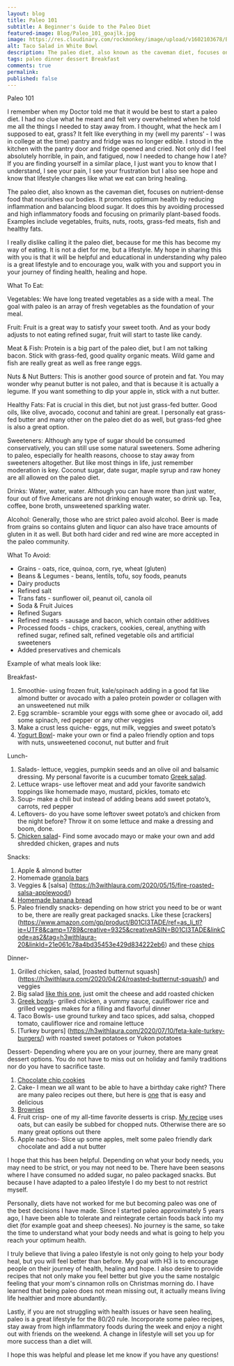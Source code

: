 ```yaml
---
layout: blog
title: Paleo 101
subtitle: A Beginner's Guide to the Paleo Diet
featured-image: Blog/Paleo_101_goajlk.jpg
image: https://res.cloudinary.com/rockmonkey/image/upload/v1602103678/Blog/Paleo_101_goajlk.jpg
alt: Taco Salad in White Bowl
description: The paleo diet, also known as the caveman diet, focuses on nutrient-dense food that nourishes our bodies. It promotes optimum health by reducing inflammation and balancing blood sugar.
tags: paleo dinner dessert Breakfast 
comments: true
permalink:
published: false
---
```

Paleo 101


I remember when my Doctor told me that it would be best to start a paleo diet. I had no clue what he meant and felt very overwhelmed when he told me all the things I needed to stay away from. I thought, what the heck am I supposed to eat, grass?
It felt like everything in my (well my parents’ - I was in college at the time) pantry and fridge was no longer edible. I stood in the kitchen with the pantry door and fridge opened and cried. Not only did I feel absolutely horrible, in pain, and fatigued, now I needed to change how I ate?
If you are finding yourself in a similar place, I just want you to know that I understand, I see your pain, I see your frustration but I also see hope and know that lifestyle changes like what we eat can bring healing.

The paleo diet, also known as the caveman diet, focuses on nutrient-dense food that nourishes our bodies. It promotes optimum health by reducing inflammation and balancing blood sugar. It does this by avoiding processed and high inflammatory foods and focusing on primarily plant-based foods. Examples include vegetables, fruits, nuts, roots, grass-fed meats, fish and healthy fats.

I really dislike calling it the paleo diet, because for me this has become my way of eating. It is not a diet for me, but a lifestyle. My hope in sharing this with you is that it will be helpful and educational in understanding why paleo is a great lifestyle and to encourage you, walk with you and support you in your journey of finding health, healing and hope.

What To Eat:

Vegetables:
We have long treated vegetables as a side with a meal. The goal with paleo is an array of fresh vegetables as the foundation of your meal.

Fruit:
Fruit is a great way to satisfy your sweet tooth. And as your body adjusts to not eating refined sugar, fruit will start to taste like candy.

Meat & Fish:
Protein is a big part of the paleo diet, but I am not talking bacon. Stick with grass-fed, good quality organic meats. Wild game and fish are really great as well as free range eggs.


Nuts & Nut Butters:
This is another good source of protein and fat. You may wonder why peanut butter is not paleo, and that is because it is actually a legume. If you want something to dip your apple in, stick with a nut butter.

Healthy Fats:
Fat is crucial in this diet, but not just grass-fed butter. Good oils, like olive, avocado, coconut and tahini are great. I personally eat grass-fed butter and many other on the paleo diet do as well, but grass-fed ghee is also a great option.

Sweeteners:
Although any type of sugar should be consumed conservatively, you can still use some natural sweeteners. Some adhering to paleo, especially for health reasons, choose to stay away from sweeteners altogether. But like most things in life, just remember moderation is key. Coconut sugar, date sugar, maple syrup and raw honey are all allowed on the paleo diet.

Drinks:
Water, water, water. Although you can have more than just water, four out of five Americans are not drinking enough water, so drink up. Tea, coffee, bone broth, unsweetened sparkling water.

Alcohol:
Generally, those who are strict paleo avoid alcohol. Beer is made from grains so contains gluten and liquor can also have trace amounts of gluten in it as well. But both hard cider and red wine are more accepted in the paleo community.

What To Avoid:

* Grains - oats, rice, quinoa, corn, rye, wheat (gluten)
* Beans & Legumes - beans, lentils, tofu, soy foods, peanuts
* Dairy products
* Refined salt
* Trans fats - sunflower oil, peanut oil, canola oil
* Soda & Fruit Juices
* Refined Sugars
* Refined meats - sausage and bacon, which contain other additives
* Processed foods - chips, crackers, cookies, cereal, anything with refined sugar, refined salt, refined vegetable oils and artificial sweeteners
* Added preservatives and chemicals

Example of what meals look like:

Breakfast-
1. Smoothie- using frozen fruit, kale/spinach adding in a good fat like almond butter or avocado with a paleo protein powder or collagen with an unsweetened nut milk
2. Egg scramble- scramble your eggs with some ghee or avocado oil, add some spinach, red pepper or any other veggies
3. Make a crust less quiche- eggs, nut milk, veggies and sweet potato’s
4. [Yogurt Bowl](https://h3withlaura.com/2020/02/24/yogurt-bowls/)- make your own or find a paleo friendly option and tops with nuts, unsweetened coconut, nut butter and fruit

Lunch-
1. Salads- lettuce, veggies, pumpkin seeds and an olive oil and balsamic dressing. My personal favorite is a cucumber tomato [Greek salad](https://h3withlaura.com/2020/04/17/greek-salad/).
2. Lettuce wraps- use leftover meat and add your favorite sandwich toppings like homemade mayo, mustard, pickles, tomato etc
3. Soup- make a chili but instead of adding beans add sweet potato’s, carrots, red pepper
4. Leftovers- do you have some leftover sweet potato’s and chicken from the night before? Throw it on some lettuce and make a dressing and boom, done.
5. [Chicken salad](https://h3withlaura.com/2020/06/23/chicken-salad/)- Find some avocado mayo or make your own and add shredded chicken, grapes and nuts


Snacks:
1. Apple & almond butter
2. Homemade [granola bars](https://h3withlaura.com/2020/03/27/granola-bars/)
3. Veggies & [salsa] (https://h3withlaura.com/2020/05/15/fire-roasted-salsa-applewood/)
4. [Homemade banana bread](https://h3withlaura.com/2020/04/10/banana-bread/)
5. Paleo friendly snacks- depending on how strict you need to be or want to be, there are really great packaged snacks. Like these [crackers] (https://www.amazon.com/gp/product/B01CI3TADE/ref=as_li_tl?ie=UTF8&camp=1789&creative=9325&creativeASIN=B01CI3TADE&linkCode=as2&tag=h3withlaura-20&linkId=21e061c78a4bd35453e429d834222eb6) and these [chips](https://www.amazon.com/gp/product/B07NP4SLP6/ref=as_li_tl?ie=UTF8&camp=1789&creative=9325&creativeASIN=B07NP4SLP6&linkCode=as2&tag=h3withlaura-20&linkId=f3aa4e75b624553026d95fdcd53fe4c8)


Dinner-
1. Grilled chicken, salad, [roasted butternut squash] (https://h3withlaura.com/2020/04/24/roasted-butternut-squash/) and veggies
2. Big salad [like this one](https://h3withlaura.com/2020/03/06/burger-up-salad/), just omit the cheese and add roasted chicken
3. [Greek bowls](https://h3withlaura.com/2020/04/03/greek-tzatziki/)- grilled chicken, a yummy sauce, cauliflower rice and grilled veggies makes for a filling and flavorful dinner
4. Taco Bowls- use ground turkey and taco spices, add salsa, chopped tomato, cauliflower rice and romaine lettuce
5. [Turkey burgers] (https://h3withlaura.com/2020/07/10/feta-kale-turkey-burgers/) with roasted sweet potatoes or Yukon potatoes

Dessert-
Depending where you are on your journey, there are many great dessert options. You do not have to miss out on holiday and family traditions nor do you have to sacrifice taste.
1. [Chocolate chip cookies](https://h3withlaura.com/2020/02/28/paleo-chocolate-chip-cookies/)
2. Cake- I mean we all want to be able to have a birthday cake right? There are many paleo recipes out there, but here is [one](https://h3withlaura.com/2020/06/26/funfetti-cake/) that is easy and delicious
3. [Brownies](https://h3withlaura.com/2020/07/03/fudgy-brownies/)
4. Fruit crisp- one of my all-time favorite desserts is crisp. [My recipe](https://h3withlaura.com/2020/05/08/strawberry-pecan-crisp/) uses oats, but can easily be subbed for chopped nuts. Otherwise there are so many great options out there
5. Apple nachos- Slice up some apples, melt some paleo friendly dark chocolate and add a nut butter

I hope that this has been helpful. Depending on what your body needs, you may need to be strict, or you may not need to be. There have been seasons where I have consumed no added sugar, no paleo packaged snacks.  But because I have adapted to a paleo lifestyle I do my best to not restrict myself.

Personally, diets have not worked for me but becoming paleo was one of the best decisions I have made. Since I started paleo approximately 5 years ago, I have been able to tolerate and reintegrate certain foods back into my diet (for example goat and sheep cheeses). No journey is the same, so take the time to understand what your body needs and what is going to help you reach your optimum health.

I truly believe that living a paleo lifestyle is not only going to help your body heal, but you will feel better than before. My goal with H3 is to encourage people on their journey of health, healing and hope. I also desire to provide recipes that not only make you feel better but give you the same nostalgic feeling that your mom's cinnamon rolls on Christmas morning do. I have learned that being paleo does not mean missing out, it actually means living life healthier and more abundantly.

Lastly, if you are not struggling with health issues or have seen healing, paleo is a great lifestyle for the 80/20 rule. Incorporate some paleo recipes, stay away from high inflammatory foods during the week and enjoy a night out with friends on the weekend. A change in lifestyle will set you up for more success than a diet will.

I hope this was helpful and please let me know if you have any questions!
